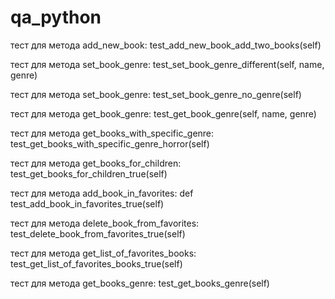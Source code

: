 # qa_python
тест для метода add_new_book:
test_add_new_book_add_two_books(self)

тест для метода set_book_genre:
test_set_book_genre_different(self, name, genre)

тест для метода set_book_genre:
test_set_book_genre_no_genre(self)

тест для метода get_book_genre:
test_get_book_genre(self, name, genre)

тест для метода get_books_with_specific_genre:
test_get_books_with_specific_genre_horror(self)

тест для метода get_books_for_children:
test_get_books_for_children_true(self)

тест для метода add_book_in_favorites:
def test_add_book_in_favorites_true(self)

тест для метода delete_book_from_favorites:
test_delete_book_from_favorites_true(self)

тест для метода get_list_of_favorites_books:
test_get_list_of_favorites_books_true(self)

тест для метода get_books_genre:
test_get_books_genre(self)